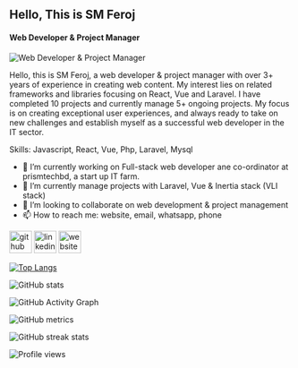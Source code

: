 ## Hello, This is SM Feroj
####  Web Developer & Project Manager
![ Web Developer & Project Manager]( )

Hello, this is SM Feroj, a web developer & project manager with over 3+ years of experience in creating web content. My interest lies on related frameworks and libraries focusing on React, Vue and Laravel. I have completed 10 projects and currently manage 5+ ongoing projects. My focus is on creating exceptional user experiences, and always ready to take on new challenges and establish myself as a successful web developer in the IT sector.

Skills: Javascript, React, Vue, Php, Laravel, Mysql

- 🔭 I’m currently working on Full-stack web developer ane co-ordinator at prismtechbd, a start up IT farm. 
- 🌱 I’m currently manage projects with Laravel, Vue & Inertia stack (VLI stack) 
- 👯 I’m looking to collaborate on web development & project management 
- 📫 How to reach me: website, email, whatsapp, phone 


[<img src='https://cdn.jsdelivr.net/npm/simple-icons@3.0.1/icons/github.svg' alt='github' height='40'>](https://github.com/smferoj)  [<img src='https://cdn.jsdelivr.net/npm/simple-icons@3.0.1/icons/linkedin.svg' alt='linkedin' height='40'>](https://www.linkedin.com/in/sm-feroj-94b300249//)  [<img src='https://cdn.jsdelivr.net/npm/simple-icons@3.0.1/icons/icloud.svg' alt='website' height='40'>](www.smferoj.com)  

[![Top Langs](https://github-readme-stats.vercel.app/api/top-langs/?username=smferoj)](https://github.com/anuraghazra/github-readme-stats)

![GitHub stats](https://github-readme-stats.vercel.app/api?username=smferoj&show_icons=true&count_private=true)  

![GitHub Activity Graph](https://activity-graph.herokuapp.com/graph?username=smferoj)  

![GitHub metrics](https://metrics.lecoq.io/smferoj)  

![GitHub streak stats](https://streak-stats.demolab.com/?user=smferoj)  

![Profile views](https://gpvc.arturio.dev/smferoj)  
